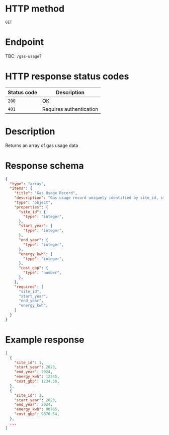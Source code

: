 # HTTP method
`GET`

# Endpoint
TBC: `/gas-usage`?

# HTTP response status codes
| Status code | Description             |
| ----------- | ----------------------- |
| `200`       | OK                      |
| `401`       | Requires authentication |

# Description
Returns an array of gas usage data

# Response schema
```json
{
  "type": "array",
  "items": {
    "title": "Gas Usage Record",
    "description": "Gas usage record uniquely identified by site_id, start_year, and end_year.",
    "type": "object",
    "properties": {
      "site_id": {
        "type": "integer",
      },
      "start_year": {
        "type": "integer",
      },
      "end_year": {
        "type": "integer",
      },
      "energy_kwh": {
        "type": "integer",
      },
      "cost_gbp": {
        "type": "number",
      },
    },
    "required": [
      "site_id",
      "start_year",
      "end_year",
      "energy_kwh",
    ]
  }
}
```

# Example response
```json
[
  {
    "site_id": 1,
    "start_year": 2023,
    "end_year": 2024,
    "energy_kwh": 12345,
    "cost_gbp": 1234.56,
  },
  {
    "site_id": 2,
    "start_year": 2023,
    "end_year": 2024,
    "energy_kwh": 98765,
    "cost_gbp": 9876.54,
  },
  ...
]
```
